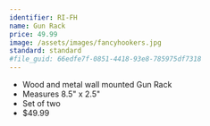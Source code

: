 ```yaml
---
identifier: RI-FH
name: Gun Rack
price: 49.99
image: /assets/images/fancyhookers.jpg
standard: standard
#file_guid: 66edfe7f-0851-4418-93e8-785975df7318
---
```



- Wood and metal wall mounted Gun Rack
- Measures 8.5" x 2.5"
- Set of two
- $49.99
